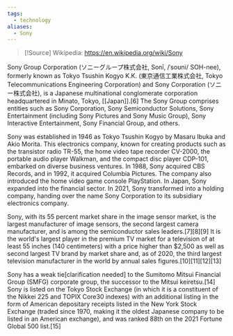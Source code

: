 ```yaml
---
tags:
  - technology
aliases:
  - Sony
---
```

>[!Source]
>Wikipedia: https://en.wikipedia.org/wiki/Sony

Sony Group Corporation (ソニーグループ株式会社, Sonī, /ˈsoʊni/ SOH-nee), formerly known as Tokyo Tsushin Kogyo K.K. (東京通信工業株式会社, Tokyo Telecommunications Engineering Corporation) and Sony Corporation (ソニー株式会社), is a Japanese multinational conglomerate corporation headquartered in Minato, Tokyo, [[Japan]].[6] The Sony Group comprises entities such as Sony Corporation, Sony Semiconductor Solutions, Sony Entertainment (including Sony Pictures and Sony Music Group), Sony Interactive Entertainment, Sony Financial Group, and others.

Sony was established in 1946 as Tokyo Tsushin Kogyo by Masaru Ibuka and Akio Morita. This electronics company, known for creating products such as the transistor radio TR-55, the home video tape recorder CV-2000, the portable audio player Walkman, and the compact disc player CDP-101, embarked on diverse business ventures. In 1988, Sony acquired CBS Records, and in 1992, it acquired Columbia Pictures. The company also introduced the home video game console PlayStation. In Japan, Sony expanded into the financial sector. In 2021, Sony transformed into a holding company, handing over the name Sony Corporation to its subsidiary electronics company.

Sony, with its 55 percent market share in the image sensor market, is the largest manufacturer of image sensors, the second largest camera manufacturer, and is among the semiconductor sales leaders.[7][8][9] It is the world's largest player in the premium TV market for a television of at least 55 inches (140 centimeters) with a price higher than $2,500 as well as second largest TV brand by market share and, as of 2020, the third largest television manufacturer in the world by annual sales figures.[10][11][12][13]

Sony has a weak tie[clarification needed] to the Sumitomo Mitsui Financial Group (SMFG) corporate group, the successor to the Mitsui keiretsu.[14] Sony is listed on the Tokyo Stock Exchange (in which it is a constituent of the Nikkei 225 and TOPIX Core30 indexes) with an additional listing in the form of American depositary receipts listed in the New York Stock Exchange (traded since 1970, making it the oldest Japanese company to be listed in an American exchange), and was ranked 88th on the 2021 Fortune Global 500 list.[15] 